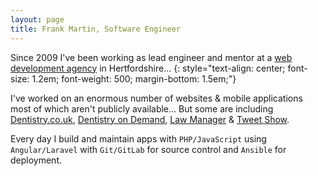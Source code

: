 ```yaml
---
layout: page
title: Frank Martin, Software Engineer
---
```


Since 2009 I've been working as lead engineer and mentor at a <a href="http://www.digital-results.com" target="_blank">web development agency</a> in Hertfordshire...
{: style="text-align: center; font-size: 1.2em; font-weight: 500; margin-bottom: 1.5em;"}

I've worked on an enormous number of websites & mobile applications most of which aren't publicly available... But some are including <a href="http://www.dentistry.co.uk" target="_blank">Dentistry.co.uk</a>, <a href="http://www.dentistryod.com" target="_blank">Dentistry on Demand</a>, <a href="http://www.lawmanager.co.uk" target="_blank">Law Manager</a> & <a href="http://www.tweetshow.co.uk" target="_blank">Tweet Show</a>.

Every day I build and maintain apps with `PHP/JavaScript` using `Angular/Laravel` with `Git/GitLab` for source control and `Ansible` for deployment.
